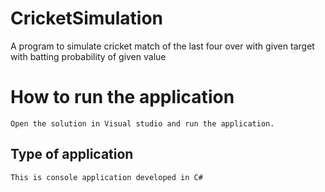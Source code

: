 # CricketSimulation
A program to simulate cricket match of the last four over  with given target  with batting probability of given value

# How to run the application
    Open the solution in Visual studio and run the application.
    
## Type of application
    This is console application developed in C#
 
